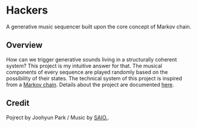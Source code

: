 # Hackers
A generative music sequencer built upon the core concept of Markov chain.

## Overview
How can we trigger generative sounds living in a structurally coherent system? This project is my intuitive answer for that. The musical components of every sequence are played randomly based on the possibility of their states. The technical system of this project is inspired from a [Markov chain](https://en.wikipedia.org/wiki/Markov_chain). Details about the project are documented [here](https://www.parkjoohyun.com/Hackers.html).

## Credit
Pojrect by Joohyun Park / Music by [SAIO.](https://soundcloud.com/saiopark).

